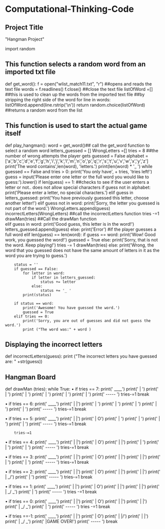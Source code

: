 # Computational-Thinking-Code

## Project Title
"Hangman Project"

import random

## This function selects a random word from an imported txt file
def get_word():
    f = open("wlist_match11.txt", "r") ##opens and reads the text file
    words = f.readlines()
    f.close() ##close the text file
    listOfWord =[]
    ##this is used to clean up the words from the imported text file
    ##by stripping the right side of the word
    for line in words:
        listOfWord.append(line.rstrip('\n'))
    return random.choice(listOfWord) ##returns a random word from the list



## This function is used to start the actual game itself
def play_hangman():
    word = get_word()## call the get_word function to select a random word
    letters_guessed = []
    WrongLetters =[]
    tries = 8 ##the number of wrong attempts the player gets
    guessed = False
    alphabet = ['a','b','c','d','e','f','g','h','i','j','k','l','m','n','o','p','q','r','s','t','u','v','w','x','y','z']
    print('The word contains',len(word), 'letters.')
    print(len(word) * '_ ')
    while guessed == False and tries > 0:
        print('You only have', + tries, 'tries left!')
        guess = input('Please enter one letter or the full word you would like to guess:').lower()
        if len(guess) == 1:
            ##checks to see if the user enters a letter or not.. does not allow special characters
            if guess not in alphabet:
                print('Please enter a letter, no special characters.')
            elif guess in letters_guessed:
                print('You have previously guessed this letter, choose another letter!')
            elif guess not in word:
                print('Sorry, the letter you guessed is not part of the word.')
                WrongLetters.append(guess)
                incorrectLetters(WrongLetters) ##call the incorrectLetters function
                tries -=1
                drawMan(tries) ##Call the drawMan function  
            elif guess in word:
                print('Good guess, this letter is in the word!')
                letters_guessed.append(guess)
            else:
                print('Error')
        #if the player guesses a full word
        elif len(guess) == len(word):
            if guess == word:
                print('Wow! Good work, you guessed the word!')
                guessed = True
            else:
                print('Sorry, that is not the word. Keep playing!')
                tries -= 1
                drawMan(tries)
        else:
            print('Wrong, the word that you guessed does not have the same amount of letters in it as the word you are trying to guess.')
            
        status = ''
        if guessed == False:
            for letter in word:
                if letter in letters_guessed:
                    status += letter
                else:
                    status += '_ '
            print(status)
        
        if status == word:
            print('Awesome! You have guessed the word.')
            guessed = True
        elif tries == 0:
            print('Sorry, you are out of guesses and did not guess the word.')
            print ("The word was:" + word )
 

## Displaying the incorrect letters
def incorrectLetters(guess):
    print ("The incorrect letters you have guessed are: " +str(guess))



## Hangman Board
def drawMan (tries):
    while True:
•	if tries == 7:
            print('    ____')
            print('   |     ')
            print('   |     ')
            print('   |     ')
            print('   |     ')
            print('   |     ')
            print('   |     ')
            print(' -----   ')
            tries-=1
            break
        
            
•	if tries == 6:
            print('    ____')
            print('   |   |')
            print('   |     ')
            print('   |     ')
            print('   |     ')
            print('   |     ')
            print('   |     ')
            print(' -----   ')
            tries-=1
            break   
        
        
•	if tries == 5:
            print('    ____')
            print('   |   |')
            print('   |   O')
            print('   |     ')
            print('   |     ')
            print('   |     ')
            print('   |     ')
            print(' -----   ')
            tries-=1
            break
        
        tries-=1
•	if tries == 4:
            print('    ____')
            print('   |   |')
            print('   |   O')
            print('   |   |')
            print('   |     ')
            print('   |     ')
            print('   |     ')
            print(' -----   ')
            tries-=1
            break
        
        
•	if tries == 3:
            print('    ____')
            print('   |   |')
            print('   |   O')
            print('   |   |')
            print('   |   |')
            print('   |     ')
            print('   |     ')
            print(' -----   ')
            tries-=1
            break
        
        
•	if tries == 2:
            print('    ____')
            print('   |   |')
            print('   |   O')
            print('   |   |')
            print('   |   |')
            print('   | _/')
            print('   |     ')
            print(' -----   ')
            tries-=1
            break
        
        
•	if tries == 1:
            print('    ____')
            print('   |   |')
            print('   |   O')
            print('   |   |')
            print('   |   |')
            print('   | _/ \_')
            print('   |     ')
            print(' -----   ')
            tries -=1
            break
        
        
•	if tries == 0:
            print('    ____')
            print('   |   |')
            print('   |   O')
            print('   |  \|')
            print('   |   |')
            print('   | _/ \_')
            print('   |     ')
            print(' -----   ')
            tries -=1
            break
        
        
•	if tries ==-1:
            print('    ____')
            print('   |   |')
            print('   |   O')
            print('   |  \|/')
            print('   |   |')
            print('   | _/ \_')
            print('   |GAME OVER!')
            print(' -----   ')
            break


